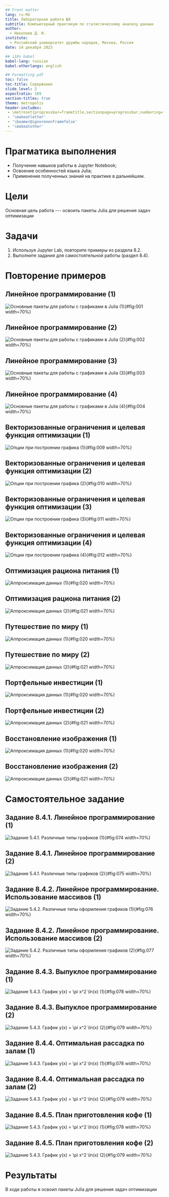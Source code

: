 ```yaml
---
## Front matter
lang: ru-RU
title: Лабораторная работа №8
subtitle: Компьютерный практикум по статистическому анализу данных
author:
  - Николаев Д. И.
institute:
  - Российский университет дружбы народов, Москва, Россия
date: 14 декабря 2023

## i18n babel
babel-lang: russian
babel-otherlangs: english

## Formatting pdf
toc: false
toc-title: Содержание
slide_level: 2
aspectratio: 169
section-titles: true
theme: metropolis
header-includes:
 - \metroset{progressbar=frametitle,sectionpage=progressbar,numbering=fraction}
 - '\makeatletter'
 - '\beamer@ignorenonframefalse'
 - '\makeatother'
---
```


# Прагматика выполнения

- Получение навыков работы в Jupyter Notebook;
- Освоение особенностей языка Julia;
- Применение полученных знаний на практике в дальнейшем.

# Цели

Основная цель работа --- освоить пакеты Julia для решения задач оптимизации

# Задачи

1. Используя Jupyter Lab, повторите примеры из раздела 8.2.
2. Выполните задания для самостоятельной работы (раздел 8.4).

# Повторение примеров

## Линейное программирование (1)

![Основные пакеты для работы с графиками в Julia (1)](image/1.png){#fig:001 width=70%}

## Линейное программирование (2)

![Основные пакеты для работы с графиками в Julia (2)](image/2.png){#fig:002 width=70%}

## Линейное программирование (3)

![Основные пакеты для работы с графиками в Julia (3)](image/3.png){#fig:003 width=70%}

## Линейное программирование (4)

![Основные пакеты для работы с графиками в Julia (4)](image/4.png){#fig:004 width=70%}

## Векторизованные ограничения и целевая функция оптимизации (1)

![Опции при построении графика (1)](image/9.png){#fig:009 width=70%}

## Векторизованные ограничения и целевая функция оптимизации (2)

![Опции при построении графика (2)](image/10.png){#fig:010 width=70%}

## Векторизованные ограничения и целевая функция оптимизации (3)

![Опции при построении графика (3)](image/11.png){#fig:011 width=70%}

## Векторизованные ограничения и целевая функция оптимизации (4)

![Опции при построении графика (4)](image/12.png){#fig:012 width=70%}

## Оптимизация рациона питания (1)

![Аппроксимация данных (1)](image/20.png){#fig:020 width=70%}

## Оптимизация рациона питания (2)

![Аппроксимация данных (2)](image/21.png){#fig:021 width=70%}

## Путешествие по миру (1)

![Аппроксимация данных (1)](image/20.png){#fig:020 width=70%}

## Путешествие по миру (2)

![Аппроксимация данных (2)](image/21.png){#fig:021 width=70%}

## Портфельные инвестиции (1)

![Аппроксимация данных (1)](image/20.png){#fig:020 width=70%}

## Портфельные инвестиции (2)

![Аппроксимация данных (2)](image/21.png){#fig:021 width=70%}

## Восстановление изображения (1)

![Аппроксимация данных (1)](image/20.png){#fig:020 width=70%}

## Восстановление изображения (2)

![Аппроксимация данных (2)](image/21.png){#fig:021 width=70%}

# Самостоятельное задание

## Задание 8.4.1. Линейное программирование (1)

![Задание 5.4.1. Различные типы графиков (1)](image/74.png){#fig:074 width=70%}

## Задание 8.4.1. Линейное программирование (2)

![Задание 5.4.1. Различные типы графиков (2)](image/75.png){#fig:075 width=70%}

## Задание 8.4.2. Линейное программирование. Использование массивов (1)

![Задание 5.4.2. Различные типы оформления графиков (1)](image/76.png){#fig:076 width=70%}

## Задание 8.4.2. Линейное программирование. Использование массивов (2)

![Задание 5.4.2. Различные типы оформления графиков (2)](image/77.png){#fig:077 width=70%}

## Задание 8.4.3. Выпуклое программирование (1)

![Задание 5.4.3. График $y(x) = \pi x^2 \ln(x)$ (1)](image/78.png){#fig:078 width=70%}

## Задание 8.4.3. Выпуклое программирование (2)

![Задание 5.4.3. График $y(x) = \pi x^2 \ln(x)$ (2)](image/79.png){#fig:079 width=70%}

## Задание 8.4.4. Оптимальная рассадка по залам (1)

![Задание 5.4.3. График $y(x) = \pi x^2 \ln(x)$ (1)](image/78.png){#fig:078 width=70%}

## Задание 8.4.4. Оптимальная рассадка по залам (2)

![Задание 5.4.3. График $y(x) = \pi x^2 \ln(x)$ (2)](image/79.png){#fig:079 width=70%}

## Задание 8.4.5. План приготовления кофе (1)

![Задание 5.4.3. График $y(x) = \pi x^2 \ln(x)$ (1)](image/78.png){#fig:078 width=70%}

## Задание 8.4.5. План приготовления кофе (2)

![Задание 5.4.3. График $y(x) = \pi x^2 \ln(x)$ (2)](image/79.png){#fig:079 width=70%}

# Результаты

В ходе работы я освоил пакеты Julia для решения задач оптимизации
